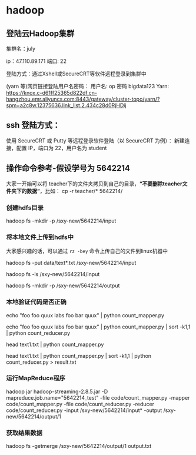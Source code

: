 # hadoop
## 登陆云Hadoop集群
集群名：july

<!-- 用户名: student 密码: student -->

ip：47.110.89.171  端口: 22

登陆方式：通过Xshell或SecureCRT等软件远程登录到集群中



(yarn 等)网页链接登陆用户名密码： 用户名: op 密码 bigdata123
Yarn: https://knox.c-d61ff25365d822df.cn-hangzhou.emr.aliyuncs.com:8443/gateway/cluster-topo/yarn/?spm=a2c8w.12375636.link_list.2.434c28d0RjHDij


## ssh  登陆方式：

使用 SecureCRT 或 Putty 等远程登录软件登陆（以 SecureCRT 为例）：
新建连接，配置 IP，端口为 22，用户名为 student 

## 操作命令参考-假设学号为 5642214
大家一开始可以将 teacher下的文件夹拷贝到自己的目录，**“不要删除teacher文件夹下的数据”**，比如：
cp -r teacher/* 5642214/

### 创建hdfs目录

hadoop fs -mkdir -p /sxy-new/5642214/input
### 将本地文件上传到hdfs中
大家感兴趣的话，可以通过 `rz -bey` 命令上传自己的文件到linux机器中

hadoop fs -put data/text*.txt /sxy-new/5642214/input

hadoop fs -ls /sxy-new/5642214/input

hadoop fs -mkdir -p /sxy-new/5642214/output

### 本地验证代码是否正确

echo "foo foo quux labs foo bar quux" | python count_mapper.py

echo "foo foo quux labs foo bar quux" | python count_mapper.py | sort -k1,1 | python count_reducer.py

head text1.txt | python count_mapper.py

head text1.txt | python count_mapper.py | sort -k1,1 | python count_reducer.py > result.txt

### 运行MapReduce程序

hadoop jar hadoop-streaming-2.8.5.jar  -D mapreduce.job.name="5642214_test" -file code/count_mapper.py  -mapper code/count_mapper.py  -file code/count_reducer.py -reducer code/count_reducer.py -input /sxy-new/5642214/input*  -output /sxy-new/5642214/output/1

### 获取结果数据

hadoop fs -getmerge /sxy-new/5642214/output/1 output.txt